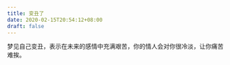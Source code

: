 ```yaml
---
title: 变丑了
date: 2020-02-15T20:54:12+08:00
draft: false
---
```


梦见自己变丑，表示在未来的感情中充满艰苦，你的情人会对你很冷淡，让你痛苦难挨。